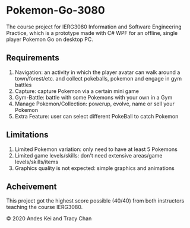 # Pokemon-Go-3080
The course project for IERG3080 Information and Software Engineering Practice, which is a prototype made with C# WPF for an offline, single player Pokemon Go on desktop PC.

## Requirements
<ol>
  <li> Navigation: an activity in which the player avatar can walk around a town/forest/etc. and collect pokeballs, pokemon and engage in gym battles</li>
  <li> Capture: capture Pokemon via a certain mini game</li>
  <li> Gym-Battle: battle with some Pokemons with your own in a Gym</li>
  <li> Manage Pokemon/Collection: powerup, evolve, name or sell your Pokemon</li>
  <li> Extra Feature: user can select different PokeBall to catch Pokemon</li>
</ol>

## Limitations
<ol>
  <li> Limited Pokemon variation: only need to have at least 5 Pokemons</li>
  <li> Limited game levels/skills: don't need extensive areas/game levels/skills/items</li>
  <li> Graphics quality is not expected: simple graphics and animations</li>
</ol>

## Acheivement
This project got the highest score possible (40/40) from both instructors teaching the course IERG3080.

© 2020 Andes Kei and Tracy Chan
